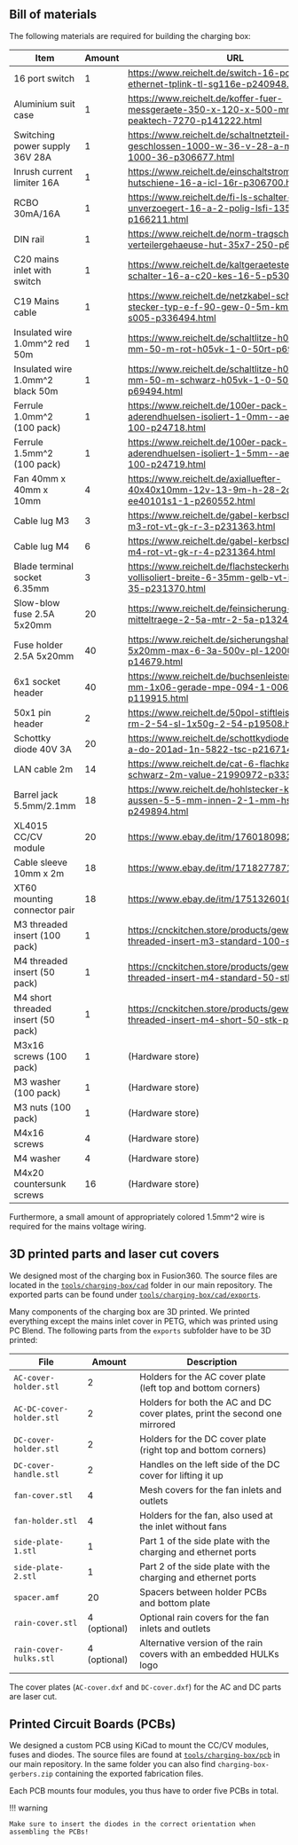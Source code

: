 ## Bill of materials

The following materials are required for building the charging box:

| Item                               | Amount | URL                                                                                                     |
| ---------------------------------- | ------ | ------------------------------------------------------------------------------------------------------- |
| 16 port switch                     | 1      | https://www.reichelt.de/switch-16-port-gigabit-ethernet-tplink-tl-sg116e-p240948.html                   |
| Aluminium suit case                | 1      | https://www.reichelt.de/koffer-fuer-messgeraete-350-x-120-x-500-mm-peaktech-7270-p141222.html           |
| Switching power supply 36V 28A     | 1      | https://www.reichelt.de/schaltnetzteil-geschlossen-1000-w-36-v-28-a-mw-uhp-1000-36-p306677.html         |
| Inrush current limiter 16A         | 1      | https://www.reichelt.de/einschaltstrombegrenzer-hutschiene-16-a-icl-16r-p306700.html                    |
| RCBO 30mA/16A                      | 1      | https://www.reichelt.de/fi-ls-schalter-char-b-unverzoegert-16-a-2-polig-lsfi-1356-6-p166211.html        |
| DIN rail                           | 1      | https://www.reichelt.de/norm-tragschiene-fuer-verteilergehaeuse-hut-35x7-250-p62001.html                |
| C20 mains inlet with switch        | 1      | https://www.reichelt.de/kaltgeraetestecker-mit-schalter-16-a-c20-kes-16-5-p53033.html                   |
| C19 Mains cable                    | 1      | https://www.reichelt.de/netzkabel-schutzkontakt-stecker-typ-e-f-90-gew-0-5m-km-sk0190-s005-p336494.html |
| Insulated wire 1.0mm^2 red 50m     | 1      | https://www.reichelt.de/schaltlitze-h05v-k-1-0-mm-50-m-rot-h05vk-1-0-50rt-p69493.html                   |
| Insulated wire 1.0mm^2 black 50m   | 1      | https://www.reichelt.de/schaltlitze-h05v-k-1-0-mm-50-m-schwarz-h05vk-1-0-50sw-p69494.html               |
| Ferrule 1.0mm^2 (100 pack)         | 1      | https://www.reichelt.de/100er-pack-aderendhuelsen-isoliert-1-0mm--aehi-1-0-100-p24718.html              |
| Ferrule 1.5mm^2 (100 pack)         | 1      | https://www.reichelt.de/100er-pack-aderendhuelsen-isoliert-1-5mm--aehi-1-5-100-p24719.html              |
| Fan 40mm x 40mm x 10mm             | 4      | https://www.reichelt.de/axialluefter-40x40x10mm-12v-13-9m-h-28-2dba-sun-ee40101s1-1-p260552.html        |
| Cable lug M3                       | 3      | https://www.reichelt.de/gabel-kerbschuhe-fuer-m3-rot-vt-gk-r-3-p231363.html                             |
| Cable lug M4                       | 6      | https://www.reichelt.de/gabel-kerbschuhe-fuer-m4-rot-vt-gk-r-4-p231364.html                             |
| Blade terminal socket 6.35mm       | 3      | https://www.reichelt.de/flachsteckerhuelse-vollisoliert-breite-6-35mm-gelb-vt-ifsh-g-6-35-p231370.html  |
| Slow-blow fuse 2.5A 5x20mm         | 20     | https://www.reichelt.de/feinsicherung-5x20mm-mitteltraege-2-5a-mtr-2-5a-p13246.html                     |
| Fuse holder 2.5A 5x20mm            | 40     | https://www.reichelt.de/sicherungshalter-5x20mm-max-6-3a-500v-pl-120000-p14679.html                     |
| 6x1 socket header                  | 40     | https://www.reichelt.de/buchsenleisten-2-54-mm-1x06-gerade-mpe-094-1-006-p119915.html                   |
| 50x1 pin header                    | 2      | https://www.reichelt.de/50pol-stiftleiste-gerade-rm-2-54-sl-1x50g-2-54-p19508.html                      |
| Schottky diode 40V 3A              | 20     | https://www.reichelt.de/schottkydiode-40-v-3-a-do-201ad-1n-5822-tsc-p216714.html                        |
| LAN cable 2m                       | 14     | https://www.reichelt.de/cat-6-flachkabel-ftp-schwarz-2m-value-21990972-p333024.html                     |
| Barrel jack 5.5mm/2.1mm            | 18     | https://www.reichelt.de/hohlstecker-knickschutz-aussen-5-5-mm-innen-2-1-mm-hs-21-13-p249894.html        |
| XL4015 CC/CV module                | 20     | https://www.ebay.de/itm/176018098237                                                                    |
| Cable sleeve 10mm x 2m             | 18     | https://www.ebay.de/itm/171827787141                                                                    |
| XT60 mounting connector pair       | 18     | https://www.ebay.de/itm/175132601002                                                                    |
| M3 threaded insert (100 pack)      | 1      | https://cnckitchen.store/products/gewindeeinsatz-threaded-insert-m3-standard-100-stk-pcs                |
| M4 threaded insert (50 pack)       | 1      | https://cnckitchen.store/products/gewindeeinsatz-threaded-insert-m4-standard-50-stk-pcs                 |
| M4 short threaded insert (50 pack) | 1      | https://cnckitchen.store/products/gewindeeinsatz-threaded-insert-m4-short-50-stk-pcs                    |
| M3x16 screws (100 pack)            | 1      | (Hardware store)                                                                                        |
| M3 washer (100 pack)               | 1      | (Hardware store)                                                                                        |
| M3 nuts (100 pack)                 | 1      | (Hardware store)                                                                                        |
| M4x16 screws                       | 4      | (Hardware store)                                                                                        |
| M4 washer                          | 4      | (Hardware store)                                                                                        |
| M4x20 countersunk screws           | 16     | (Hardware store)                                                                                        |

Furthermore, a small amount of appropriately colored 1.5mm^2 wire is required for the mains voltage wiring.

## 3D printed parts and laser cut covers

We designed most of the charging box in Fusion360. The source files are located in the [`tools/charging-box/cad`](https://github.com/HULKs/hulk/tree/main/tools/charging-box/cad) folder in our main repository. The exported parts can be found under [`tools/charging-box/cad/exports`](https://github.com/HULKs/hulk/tree/main/tools/charging-box/cad/exports).

Many components of the charging box are 3D printed. We printed everything except the mains inlet cover in PETG, which was printed using PC Blend.
The following parts from the `exports` subfolder have to be 3D printed:

| File                     | Amount       | Description                                                                |
| ------------------------ | ------------ | -------------------------------------------------------------------------- |
| `AC-cover-holder.stl`    | 2            | Holders for the AC cover plate (left top and bottom corners)               |
| `AC-DC-cover-holder.stl` | 2            | Holders for both the AC and DC cover plates, print the second one mirrored |
| `DC-cover-holder.stl`    | 2            | Holders for the DC cover plate (right top and bottom corners)              |
| `DC-cover-handle.stl`    | 2            | Handles on the left side of the DC cover for lifting it up                 |
| `fan-cover.stl`          | 4            | Mesh covers for the fan inlets and outlets                                 |
| `fan-holder.stl`         | 4            | Holders for the fan, also used at the inlet without fans                   |
| `side-plate-1.stl`       | 1            | Part 1 of the side plate with the charging and ethernet ports              |
| `side-plate-2.stl`       | 1            | Part 2 of the side plate with the charging and ethernet ports              |
| `spacer.amf`             | 20           | Spacers between holder PCBs and bottom plate                               |
| `rain-cover.stl`         | 4 (optional) | Optional rain covers for the fan inlets and outlets                        |
| `rain-cover-hulks.stl`   | 4 (optional) | Alternative version of the rain covers with an embedded HULKs logo         |

The cover plates (`AC-cover.dxf` and `DC-cover.dxf`) for the AC and DC parts are laser cut.

## Printed Circuit Boards (PCBs)

We designed a custom PCB using KiCad to mount the CC/CV modules, fuses and diodes.
The source files are found at [`tools/charging-box/pcb`](https://github.com/HULKs/hulk/tree/main/tools/charging-box/pcb) in our main repository.
In the same folder you can also find `charging-box-gerbers.zip` containing the exported fabrication files.

Each PCB mounts four modules, you thus have to order five PCBs in total.

!!! warning

    Make sure to insert the diodes in the correct orientation when assembling the PCBs!
